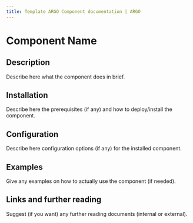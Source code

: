 ```yaml
---
title: Template ARGO Component documentation | ARGO
---
```


# Component Name

## Description

Describe here what the component does in brief. 

## Installation

Describe here the prerequisites (if any) and how to deploy/install the component. 

## Configuration

Describe here configuration options (if any) for the installed component. 

## Examples

Give any examples on how to actually use the component (if needed).

## Links and further reading

Suggest (if you want) any further reading documents (internal or external). 